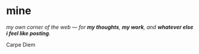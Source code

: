 # mine

*my own corner of the web — for **my thoughts**, **my work**, and **whatever else i feel like posting**.*

Carpe Diem

